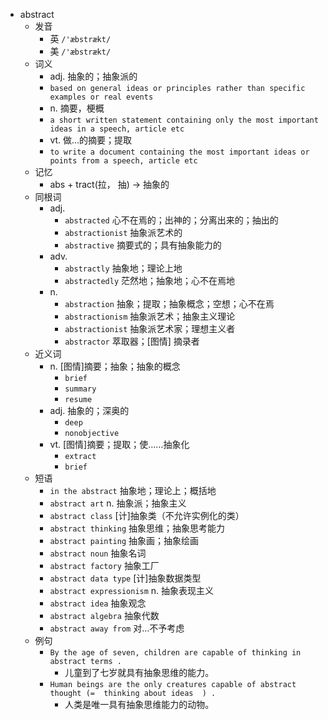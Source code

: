 - abstract
  - 发音
    - 英 `/'æbstrækt/`
    - 美 `/'æbstrækt/`
  - 词义
    - adj. 抽象的；抽象派的
    - `based on general ideas or principles rather than specific examples or real events`
    - n. 摘要，梗概
    - `a short written statement containing only the most important ideas in a speech, article etc`
    - vt. 做…的摘要；提取
    - `to write a document containing the most important ideas or points from a speech, article etc`
  - 记忆
    - abs + tract(拉， 抽) → 抽象的
  - 同根词
    - adj.
      - `abstracted` 心不在焉的；出神的；分离出来的；抽出的
      - `abstractionist` 抽象派艺术的
      - `abstractive` 摘要式的；具有抽象能力的
    - adv.
      - `abstractly` 抽象地；理论上地
      - `abstractedly` 茫然地；抽象地；心不在焉地
    - n.
      - `abstraction` 抽象；提取；抽象概念；空想；心不在焉
      - `abstractionism` 抽象派艺术；抽象主义理论
      - `abstractionist` 抽象派艺术家；理想主义者
      - `abstractor` 萃取器；[图情] 摘录者
  - 近义词
    - n. [图情]摘要；抽象；抽象的概念
      - `brief`
      - `summary`
      - `resume`
    - adj. 抽象的；深奥的
      - `deep`
      - `nonobjective`
    - vt. [图情]摘要；提取；使……抽象化
      - `extract`
      - `brief`
  - 短语
    - `in the abstract` 抽象地；理论上；概括地 
    - `abstract art` n. 抽象派；抽象主义 
    - `abstract class` [计]抽象类（不允许实例化的类） 
    - `abstract thinking` 抽象思维；抽象思考能力 
    - `abstract painting` 抽象画；抽象绘画 
    - `abstract noun` 抽象名词 
    - `abstract factory` 抽象工厂 
    - `abstract data type` [计]抽象数据类型 
    - `abstract expressionism` n. 抽象表现主义 
    - `abstract idea` 抽象观念 
    - `abstract algebra` 抽象代数 
    - `abstract away from` 对…不予考虑 
  - 例句
    - `By the age of seven, children are capable of thinking in abstract terms .`
      - 儿童到了七岁就具有抽象思维的能力。
    - `Human beings are the only creatures capable of abstract thought (=  thinking about ideas  ) .`
      - 人类是唯一具有抽象思维能力的动物。

